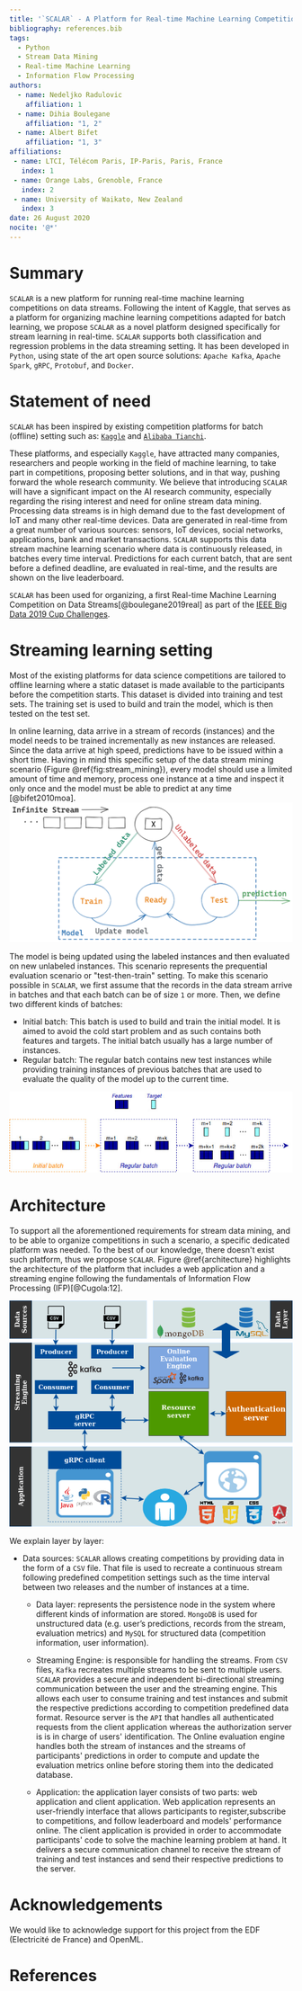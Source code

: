 ```yaml
---
title: '`SCALAR` - A Platform for Real-time Machine Learning Competitions on Data Streams'
bibliography: references.bib
tags:
  - Python
  - Stream Data Mining
  - Real-time Machine Learning
  - Information Flow Processing
authors:
  - name: Nedeljko Radulovic
    affiliation: 1
  - name: Dihia Boulegane
    affiliation: "1, 2"
  - name: Albert Bifet
    affiliation: "1, 3"
affiliations:
 - name: LTCI, Télécom Paris, IP-Paris, Paris, France
   index: 1
 - name: Orange Labs, Grenoble, France
   index: 2
 - name: University of Waikato, New Zealand
   index: 3
date: 26 August 2020
nocite: '@*'
---
```


# Summary

`SCALAR` is a new platform for running real-time machine learning competitions on data streams. Following the intent of Kaggle, that serves as a platform for organizing machine learning competitions adapted for batch learning, we propose `SCALAR` as a novel platform designed specifically for stream learning in real-time. `SCALAR` supports both classification and regression problems in the data streaming setting. It has been developed in `Python`, using state of the art open source solutions: `Apache Kafka`, `Apache Spark`, `gRPC`, `Protobuf`, and `Docker`. 
# Statement of need 

`SCALAR` has been inspired by existing competition platforms for batch (offline) setting such as: [`Kaggle`](https://www.kaggle.com/) and [`Alibaba Tianchi`](https://tianchi.aliyun.com/).

These platforms, and especially `Kaggle`, have attracted many companies, researchers and people working in the field of machine learning, to take part in competitions, proposing better 
solutions, and in that way, pushing forward the whole research community. We believe that introducing `SCALAR` will have a significant impact on the AI research community, 
especially regarding the rising interest and need for online stream data mining. Processing data streams is in high demand due to the fast development of IoT and many other 
real-time devices. Data are generated in real-time from a great number of various sources: sensors, IoT devices, social networks, applications, bank and market transactions. 
`SCALAR` supports this data stream machine learning scenario where data is continuously released, in batches  every time interval. 
Predictions for each current batch, that are sent before a defined deadline, are evaluated in real-time, and the results are shown on the live leaderboard. 

`SCALAR` has been used for organizing, a first  Real-time Machine Learning Competition on Data Streams[@boulegane2019real] as part of the [IEEE Big Data 2019 Cup Challenges](http://bigdataieee.org/BigData2019/BigDataCupChallenges.html).

# Streaming learning setting

Most of the existing platforms for data science competitions are tailored to offline learning where a static dataset is made available to the participants before the competition starts. 
This dataset is divided into training and test sets. The training set is used to build and train the model, which is then tested on the test set. 

In online learning, data arrive in a stream of records (instances) and the model needs to be trained incrementally as new instances are released. Since the data arrive at high speed, 
predictions have to be issued within a short time. Having in mind this specific setup of the data stream mining scenario (Figure \@ref{fig:stream_mining}), every model should use a limited 
amount of time and memory, process one instance at a time and inspect it only once and the model must be able to predict at any time [@bifet2010moa].
![Stream data mining scenario\label{fig:stream_mining}](stream_mining.png)


The model is being updated using the labeled instances and then evaluated on new unlabeled instances. This scenario represents the prequential evaluation scenario or "test-then-train" setting.
To make this scenario possible in `SCALAR`, we first assume that the records in the data stream arrive in batches and that each batch can be of size `1` or more. Then, we define two different kinds of batches:
* Initial batch: This batch is used to build and train the initial model. It is aimed to avoid the cold start problem and as such contains both features and targets. The initial batch usually has a large number of instances.
* Regular batch: The regular batch contains new test instances while providing training instances of previous batches that are  used to evaluate the quality of the model up to the current time.

![Initial and regular batches in the data stream\label{fig:online_learning}](online_learning.jpg)

# Architecture

To support all the aforementioned requirements for stream data mining, and to be able to organize competitions in such a scenario, a specific dedicated platform was needed. To the best of our knowledge, there doesn't exist such platform, thus we propose `SCALAR`. Figure \@ref{architecture} highlights the architecture of the platform that includes a web application and a streaming engine following the fundamentals of Information Flow Processing (IFP)[@Cugola:12].

![Architecture of the platform\label{architecture}](Architecture.png)

We explain layer by layer:
* Data sources: `SCALAR` allows creating competitions by providing data in the form of a `CSV` file. That file is used to recreate a continuous stream following predefined competition settings such as the time interval between two releases and the number of instances at a time.
    
  * Data layer: represents the persistence node in the system where different kinds of information are stored. `MongoDB` is used for unstructured data (e.g. user’s predictions, records from the stream, evaluation metrics) and `MySQL` for structured data (competition information, user information).
    
  * Streaming Engine: is responsible for handling the streams. From `CSV` files, `Kafka` recreates multiple streams to be sent to multiple users. `SCALAR` provides a secure and independent bi-directional streaming communication between the user and the streaming engine. This allows each user to consume training and test instances and submit the respective predictions according to competition predefined data format. Resource server is the `API` that handles all authenticated requests from the client application whereas the authorization server is is in charge of users' identification. The Online evaluation engine handles both the stream of instances and the streams of participants' predictions in order to compute and update the evaluation metrics online before storing them into the dedicated database.
    
  * Application: the application layer consists of two parts: web application and client application. Web application represents an user-friendly interface that allows participants to register,subscribe to competitions, and follow leaderboard and models' performance online. The client application is provided in order to accommodate participants' code to solve the machine learning problem at hand. It delivers  a secure communication channel to receive the stream of training and test instances and send their respective predictions to the server.

# Acknowledgements

We would like to acknowledge support for this project from the EDF (Electricité de France) and OpenML.

# References

